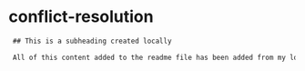 # conflict-resolution

 ```md
  ## This is a subheading created locally

  All of this content added to the readme file has been added from my local Git repository.
  
  ```
